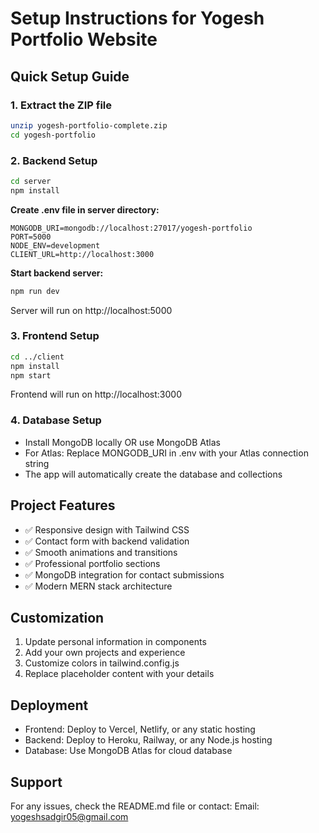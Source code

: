 # Setup Instructions for Yogesh Portfolio Website

## Quick Setup Guide

### 1. Extract the ZIP file
```bash
unzip yogesh-portfolio-complete.zip
cd yogesh-portfolio
```

### 2. Backend Setup
```bash
cd server
npm install
```

**Create .env file in server directory:**
```env
MONGODB_URI=mongodb://localhost:27017/yogesh-portfolio
PORT=5000
NODE_ENV=development
CLIENT_URL=http://localhost:3000
```

**Start backend server:**
```bash
npm run dev
```
Server will run on http://localhost:5000

### 3. Frontend Setup
```bash
cd ../client
npm install
npm start
```
Frontend will run on http://localhost:3000

### 4. Database Setup
- Install MongoDB locally OR use MongoDB Atlas
- For Atlas: Replace MONGODB_URI in .env with your Atlas connection string
- The app will automatically create the database and collections

## Project Features
- ✅ Responsive design with Tailwind CSS
- ✅ Contact form with backend validation
- ✅ Smooth animations and transitions
- ✅ Professional portfolio sections
- ✅ MongoDB integration for contact submissions
- ✅ Modern MERN stack architecture

## Customization
1. Update personal information in components
2. Add your own projects and experience
3. Customize colors in tailwind.config.js
4. Replace placeholder content with your details

## Deployment
- Frontend: Deploy to Vercel, Netlify, or any static hosting
- Backend: Deploy to Heroku, Railway, or any Node.js hosting
- Database: Use MongoDB Atlas for cloud database

## Support
For any issues, check the README.md file or contact:
Email: yogeshsadgir05@gmail.com
